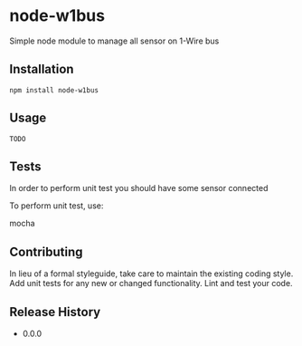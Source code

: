 node-w1bus
===============

Simple node module to manage all sensor on 1-Wire bus

## Installation

    npm install node-w1bus

## Usage

    TODO

## Tests

In order to perform unit test you should have some sensor connected

To perform unit test, use:

  mocha

## Contributing

In lieu of a formal styleguide, take care to maintain the existing coding style.
Add unit tests for any new or changed functionality. Lint and test your code.

## Release History

* 0.0.0
